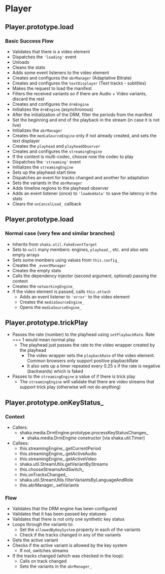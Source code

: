# Player

## Player.prototype.load

### Basic Success Flow

- Validates that there is a video element
- Dispatches the `'loading'` event
- Unloads
- Cleans the stats
- Adds some event listeners to the video element
- Creates and configures the `abrManager` (Adaptative Bitrate)
- Creates and configures the `textDisplayer` (Text tracks - subtitles)
- Makes the request to load the manifest
- Filters the received variants so if there are Audio + Video variants, discard the rest
- Creates and configures the `drmEngine`
- Initializes the `drmEngine` (asynchronous)
- After the initialization of the DRM, filter the periods from the manifest
- Set the beginning and end of the playback in the stream (in case it is not live)
- Initializes the `abrManager`
- Creates the `mediaSourceEngine` only if not already created, and sets the text displayer
- Creates the `playhead` and `playheadObserver`
- Creates and configures the `streamingEngine`
- If the content is multi-codec, choose now the codec to play
- Dispatches the `'streaming'` event
- Initializes the `streamingEngine`
- Sets up the playhead start time
- Dispatches an event for tracks changed and another for adaptation
- Sets the variants in the `abrManager`
- Adds timeline regions to the playhead observer
- Adds an event listener (once) to `'loadeddata'` to save the latency in the stats
- Clears the `onCancelLoad_` callback

## Player.prototype.load

### Normal case (very few and similar branches)

- Inherits from `shaka.util.FakeEventTarget`
- Sets to `null` many members: engines, `playhead_`, etc. and also sets empty arrays
- Sets some members using values from `this.config_`
- Creates the `_eventManager`
- Creates the empty stats
- Calls the dependency injector (second argument, optional) passing the context
- Creates the `networkingEngine_`
- If the video element is passed, calls `this.attach`
  - Adds an event listener to `'error'` to the video element
  - Creates the `mediaSourceEngine_`
  - Opens the `mediaSourceEngine_`

## Player.prototype.trickPlay

- Passes the rate (number) to the playhead using `setPlaybackRate`. Rate === 1 would mean normal play
  - The playhead just passes the rate to the video wrapper created by the playhead
    - The video wrapper sets the `playbackRate` of the video element. Common browsers only support positive playbackRate
    - It also sets up a timer repeated every 0.25 s if the rate is negative (backwards) which is faked
- Passes to the `streamingEngine` a value of if there is trick play 
  - The `streamingEngine` will validate that there are video streams that support trick play (otherwise will not do anything)

## Player.prototype.onKeyStatus_

### Context

- Callers:
  - shaka.media.DrmEngine.prototype.processKeyStatusChanges_
    - shaka.media.DrmEngine constructor [via shaka.util.Timer]
- Callees:
  - this.streamingEngine_.getCurrentPeriod
  - this.streamingEngine_.getActiveAudio
  - this.streamingEngine_.getActiveVideo
  - shaka.util.StreamUtils.getVariantByStreams
  - this.chooseStreamsAndSwitch_
  - this.onTracksChanged_
  - shaka.util.StreamUtils.filterVariantsByLanguageAndRole
  - this.abrManager_.setVariants

### Flow

- Validates that the DRM engine has been configured
- Validates that it has been passed key statuses
- Validates that there is not only one synthetic key status
- Loops through the variants to:
  - Set the `allowedByKeySystem` property in each of the variants
  - Check if the tracks changed in any of the variants
- Gets the active variant
- Checks if the active variant is allowed by the key system
  - If not, switches streams
- If the tracks changed (which was checked in the loop):
  - Calls on track changed
  - Sets the variants in the `abrManager_`
